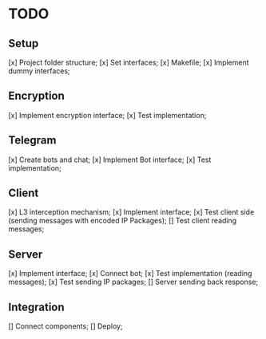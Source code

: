 # TODO

## Setup
[x] Project folder structure;
[x] Set interfaces;
[x] Makefile;
[x] Implement dummy interfaces;

## Encryption
[x] Implement encryption interface;
[x] Test implementation;

## Telegram
[x] Create bots and chat; 
[x] Implement Bot interface;
[x] Test implementation;


## Client
[x] L3 interception mechanism;
[x] Implement interface; 
[x] Test client side (sending messages with encoded IP Packages);
[] Test client reading messages; 

## Server
[x] Implement interface; 
[x] Connect bot; 
[x] Test implementation (reading messages);
[x] Test sending IP packages;
[] Server sending back response;

## Integration
[] Connect components;
[] Deploy;
